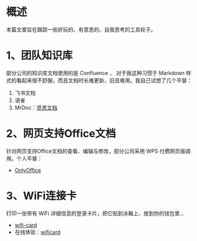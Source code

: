 # 概述

本篇文章旨在跟踪一些好玩的、有意思的、自我思考的工具轮子。



# 1、团队知识库

部分公司的知识库文档使用的是 Confluence ， 对于我这种习惯于 Markdown 样式的看起来很不舒服，而且文档时长难更新，旧且难用。我自己试想了几个平替：

1. 飞书文档
2. 语雀
3. MrDoc：[觅思文档](https://mrdoc.pro/)





# 2、网页支持Office文档

针对网页支持Office文档的查看、编辑与修改，部分公司采用 WPS 付费网页版调用。个人平替：

- [OnlyOffice](https://www.onlyoffice.com/zh/)





# 3、WiFi连接卡

打印一张带有 WiFi 详细信息的登录卡片，把它贴到冰箱上、放到你的钱包里...

- [wifi-card](https://github.com/bndw/wifi-card)
- 在线体验：[wificard](https://wificard.io/)











































